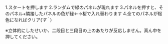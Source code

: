 1.スタートを押します
2.ランダムで緑のパネルが現れます
3.パネルを押すと、そのパネル+隣接したパネルの色が緑←→桜で入れ替わります
4.全てのパネルが桜色になればクリア(*´∇｀*)

※立体的にしたせいか、二段目と三段目の上のあたりが反応しません。真ん中を押してください。
